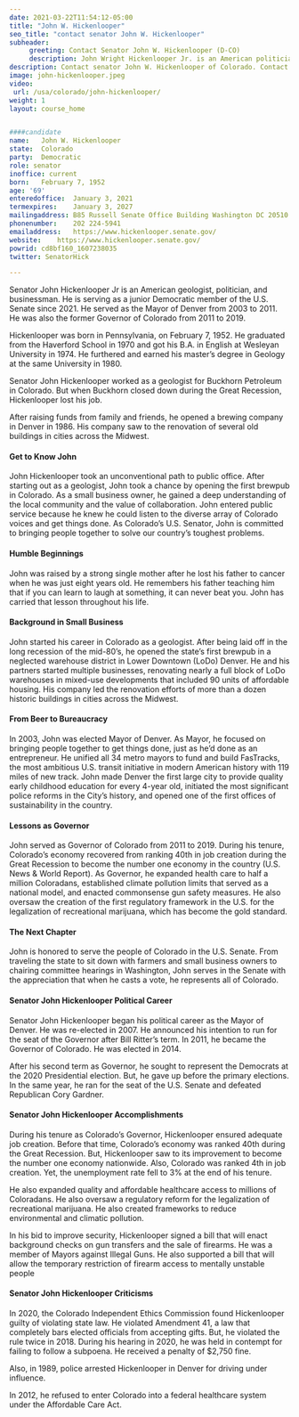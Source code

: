 ```yaml
---
date: 2021-03-22T11:54:12-05:00
title: "John W. Hickenlooper"
seo_title: "contact senator John W. Hickenlooper"
subheader:
     greeting: Contact Senator John W. Hickenlooper (D-CO)
     description: John Wright Hickenlooper Jr. is an American politician, businessman, and geologist serving as the junior United States Senator from Colorado since 2021.
description: Contact senator John W. Hickenlooper of Colorado. Contact information for John W. Hickenlooper includes email address, phone number, and mailing address.
image: john-hickenlooper.jpeg
video: 
 url: /usa/colorado/john-hickenlooper/
weight: 1
layout: course_home


####candidate
name:	John W. Hickenlooper
state:	Colorado
party:	Democratic
role: senator
inoffice: current
born:	February 7, 1952 
age: '69'
enteredoffice:	January 3, 2021
termexpires:	January 3, 2027
mailingaddress: B85 Russell Senate Office Building Washington DC 20510
phonenumber:	202 224-5941
emailaddress:	https://www.hickenlooper.senate.gov/
website:	https://www.hickenlooper.senate.gov/
powrid: cd8bf160_1607238035
twitter: SenatorHick

---
```

Senator John Hickenlooper Jr is an American geologist, politician, and businessman. He is serving as a junior Democratic member of the U.S. Senate since 2021. He served as the Mayor of Denver from 2003 to 2011. He was also the former Governor of Colorado from 2011 to 2019.

Hickenlooper was born in Pennsylvania, on February 7, 1952. He graduated from the Haverford School in 1970 and got his B.A. in English at Wesleyan University in 1974. He furthered and earned his master’s degree in Geology at the same University in 1980.

Senator John Hickenlooper worked as a geologist for Buckhorn Petroleum in Colorado. But when Buckhorn closed down during the Great Recession, Hickenlooper lost his job.

After raising funds from family and friends, he opened a brewing company in Denver in 1986. His company saw to the renovation of several old buildings in cities across the Midwest.

#### Get to Know John
John Hickenlooper took an unconventional path to public office. After starting out as a geologist, John took a chance by opening the first brewpub in Colorado. As a small business owner, he gained a deep understanding of the local community and the value of collaboration. John entered public service because he knew he could listen to the diverse array of Colorado voices and get things done. As Colorado’s U.S. Senator, John is committed to bringing people together to solve our country’s toughest problems.

#### Humble Beginnings
John was raised by a strong single mother after he lost his father to cancer when he was just eight years old. He remembers his father teaching him that if you can learn to laugh at something, it can never beat you. John has carried that lesson throughout his life.

#### Background in Small Business
John started his career in Colorado as a geologist. After being laid off in the long recession of the mid-80’s, he opened the state’s first brewpub in a neglected warehouse district in Lower Downtown (LoDo) Denver. He and his partners started multiple businesses, renovating nearly a full block of LoDo warehouses in mixed-use developments that included 90 units of affordable housing. His company led the renovation efforts of more than a dozen historic buildings in cities across the Midwest.

#### From Beer to Bureaucracy
In 2003, John was elected Mayor of Denver. As Mayor, he focused on bringing people together to get things done, just as he’d done as an entrepreneur. He unified all 34 metro mayors to fund and build FasTracks, the most ambitious U.S. transit initiative in modern American history with 119 miles of new track. John made Denver the first large city to provide quality early childhood education for every 4-year old, initiated the most significant police reforms in the City’s history, and opened one of the first offices of sustainability in the country.

#### Lessons as Governor
John served as Governor of Colorado from 2011 to 2019. During his tenure, Colorado’s economy recovered from ranking 40th in job creation during the Great Recession to become the number one economy in the country (U.S. News & World Report). As Governor, he expanded health care to half a million Coloradans, established climate pollution limits that served as a national model, and enacted commonsense gun safety measures. He also oversaw the creation of the first regulatory framework in the U.S. for the legalization of recreational marijuana, which has become the gold standard.

#### The Next Chapter
John is honored to serve the people of Colorado in the U.S. Senate. From traveling the state to sit down with farmers and small business owners to chairing committee hearings in Washington, John serves in the Senate with the appreciation that when he casts a vote, he represents all of Colorado.

#### Senator John Hickenlooper Political Career

Senator John Hickenlooper began his political career as the Mayor of Denver. He was re-elected in 2007. He announced his intention to run for the seat of the Governor after Bill Ritter’s term. In 2011, he became the Governor of Colorado. He was elected in 2014.

After his second term as Governor, he sought to represent the Democrats at the 2020 Presidential election. But, he gave up before the primary elections. In the same year, he ran for the seat of the U.S. Senate and defeated Republican Cory Gardner.

#### Senator John Hickenlooper Accomplishments

During his tenure as Colorado’s Governor, Hickenlooper ensured adequate job creation. Before that time, Colorado’s economy was ranked 40th during the Great Recession. But, Hickenlooper saw to its improvement to become the number one economy nationwide. Also, Colorado was ranked 4th in job creation. Yet, the unemployment rate fell to 3% at the end of his tenure.

He also expanded quality and affordable healthcare access to millions of Coloradans. He also oversaw a regulatory reform for the legalization of recreational marijuana. He also created frameworks to reduce environmental and climatic pollution.

In his bid to improve security, Hickenlooper signed a bill that will enact background checks on gun transfers and the sale of firearms. He was a member of Mayors against Illegal Guns. He also supported a bill that will allow the temporary restriction of firearm access to mentally unstable people

#### Senator John Hickenlooper Criticisms

In 2020, the Colorado Independent Ethics Commission found Hickenlooper guilty of violating state law. He violated Amendment 41, a law that completely bars elected officials from accepting gifts. But, he violated the rule twice in 2018. During his hearing in 2020, he was held in contempt for failing to follow a subpoena. He received a penalty of $2,750 fine.

Also, in 1989, police arrested Hickenlooper in Denver for driving under influence.

In 2012, he refused to enter Colorado into a federal healthcare system under the Affordable Care Act.